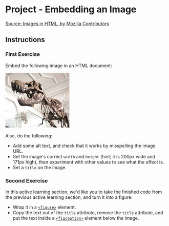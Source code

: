 # Project - Embedding an Image

[Source: Images in HTML, by Mozilla Contributors](https://developer.mozilla.org/en-US/docs/Learn/HTML/Multimedia_and_embedding/Images_in_HTML)

## Instructions

### First Exercise

Embed the following image in an HTML document:

![dinosaur](assets/image.jpg)

Also, do the following:

* Add some alt text, and check that it works by misspelling the image URL.
* Set the image's correct `width` and `height` (hint; it is 200px wide and 171px high), then experiment with other values to see what the effect is.
* Set a `title` on the image.

### Second Exercise

In this active learning section, we'd like you to take the finished code from the previous active learning section, and turn it into a figure:

* Wrap it in a [`<figure>`](/en-US/docs/Web/HTML/Element/figure "The HTML <figure> element represents self-contained content, frequently with a caption (<figcaption>), and is typically referenced as a single unit.") element.
* Copy the text out of the `title` attribute, remove the `title` attribute, and put the text inside a [`<figcaption>`](/en-US/docs/Web/HTML/Element/figcaption "The HTML <figcaption> element represents a caption or a legend associated with a figure or an illustration described by the rest of the data of the <figure> element which is its immediate ancestor.") element below the image.